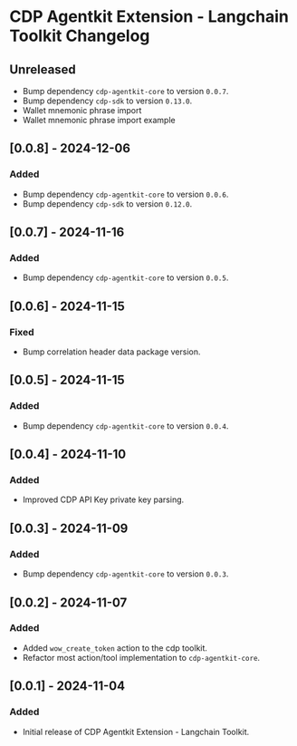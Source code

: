 # CDP Agentkit Extension - Langchain Toolkit Changelog

## Unreleased

- Bump dependency `cdp-agentkit-core` to version `0.0.7`.
- Bump dependency `cdp-sdk` to version `0.13.0`.
- Wallet mnemonic phrase import
- Wallet mnemonic phrase import example

## [0.0.8] - 2024-12-06

### Added

- Bump dependency `cdp-agentkit-core` to version `0.0.6`.
- Bump dependency `cdp-sdk` to version `0.12.0`.

## [0.0.7] - 2024-11-16

### Added

- Bump dependency `cdp-agentkit-core` to version `0.0.5`.

## [0.0.6] - 2024-11-15

### Fixed

- Bump correlation header data package version.

## [0.0.5] - 2024-11-15

### Added

- Bump dependency `cdp-agentkit-core` to version `0.0.4`.

## [0.0.4] - 2024-11-10

### Added

- Improved CDP API Key private key parsing.

## [0.0.3] - 2024-11-09

### Added

- Bump dependency `cdp-agentkit-core` to version `0.0.3`.

## [0.0.2] - 2024-11-07

### Added

- Added `wow_create_token` action to the cdp toolkit.
- Refactor most action/tool implementation to `cdp-agentkit-core`.

## [0.0.1] - 2024-11-04

### Added

- Initial release of CDP Agentkit Extension - Langchain Toolkit.
